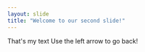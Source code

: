 ```yaml
---
layout: slide
title: "Welcome to our second slide!"
---
```

That's my text
Use the left arrow to go back!
